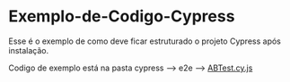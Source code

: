 # Exemplo-de-Codigo-Cypress
Esse é o exemplo de como deve ficar estruturado o projeto Cypress após instalação.

Codigo de exemplo está na pasta cypress --> e2e --> [ABTest.cy.js](cypress/e2e/ABTest.cy.js)
